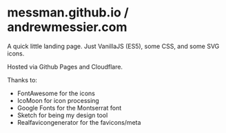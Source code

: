 # messman.github.io / andrewmessier.com

A quick little landing page. Just VanillaJS (ES5), some CSS, and some SVG icons.

Hosted via Github Pages and Cloudflare.

Thanks to:
- FontAwesome for the icons
- IcoMoon for icon processing
- Google Fonts for the Montserrat font
- Sketch for being my design tool
- Realfavicongenerator for the favicons/meta